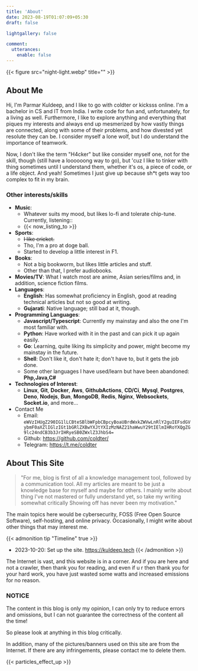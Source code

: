 ```yaml
---
title: 'About'
date: 2023-08-19T01:07:09+05:30
draft: false

lightgallery: false

comment:
  utterances:
    enable: false
---
```


{{< figure src="night-light.webp" title="" >}}

## About Me

Hi, I'm Parmar Kuldeep, and I like to go with coldter or kicksss online. I'm a bachelor in CS and IT from India. I write code for fun and, unfortunately, for a living as well. Furthermore, I like to explore anything and everything that piques my interests and always end up mesmerized by how vastly things are connected, along with some of their problems, and how divested yet resolute they can be. I consider myself a lone wolf, but I do understand the importance of teamwork.

Now, I don't like the term "H4cker" but like consider myself one, not for the skill, though (still have a loooooong way to go), but 'cuz I like to tinker with thing sometimes until I understand them, whether it's os, a piece of code, or a life object. And yeah! Sometimes I just give up because sh*t gets way too complex to fit in my brain.

### Other interests/skills

- **Music**:
  - Whatever suits my mood, but likes lo-fi and tolerate chip-tune. Currently, listening::
  - {{< now_listing_to >}}
- **Sports**:
  - ~~I like ~~cricket~~.~~
  - Tho, I'm a pro at doge ball.
  - Started to develop a little interest in F1.
- **Books**:
  - Not a big bookworm, but likes little articles and stuff.
  - Other than that, I prefer audiobooks.
- **Movies/TV**: What I watch most are anime, Asian series/films and, in addition, science fiction films.
- **Languages**:
  - **English**: Has somewhat proficiency in English, good at reading technical articles but not so good at writing.
  - **Gujarati**: Native language; still bad at it, though.
- **Programming Languages**:
  - **Javascript/Typescript**: Currently my mainstay and also the one I'm most familiar with.
  - **Python**: Have worked with it in the past and can pick it up again easily.
  - **Go**: Learning, quite liking its simplicity and power, might become my mainstay in the future.
  - **Shell**: Don't like it, don't hate it; don't have to,  but it gets the job done.
  - Some other languages I have used/learn but have been abandoned: **Php,Java,C#**
- **Technologies of Interest**:
  - **Linux**, **Git**, **Docker**, **Aws**, **GithubActions**, **CD/Ci**, **Mysql**, **Postgres**, **Deno**, **Nodejs**, **Bun**, **MongoDB**, **Redis**, **Nginx**, **Websockets**, **Socket.io**, and more...
- Contact Me
  - Email: `eWVzIHUgZ290IG1lLCBteSBlbWFpbCBpcyBoaUBrdWxkZWVwLnRlY2guIEFsdGVybmF0aXZlIGlzIGt1bGRlZXBwYXJtYXIzMzNAZ21haWwuY29tIElmIHRoYXQgZG9lc24ndCB3b3JrIHRyeSB0ZWxlZ3JhbS4=`
  - Github: <https://github.com/coldter/>
  - Telegram: <https://t.me/coldter>

## About This Site

>"For me, blog is first of all a knowledge management tool, followed by a communication tool. All my articles are meant to be just a knowledge base for myself and maybe for others. I mainly write about thing I've not mastered or fully understand yet, so take my writing somewhat critically Showing off has never been my motivation."

The main topics here would be cybersecurity, FOSS (Free Open Source Software), self-hosting, and online privacy. Occasionally, I might write about other things that may interest me.

{{< admonition tip "Timeline" true >}}

- 2023-10-20: Set up the site. <https://kuldeep.tech>
{{< /admonition >}}

The Internet is vast, and this website is in a corner. And if you are here and not a crawler, then thank you for reading, and even if u r then thank you for your hard work, you have just wasted some watts and increased emissions for no reason.

### NOTICE

The content in this blog is only my opinion, I can only try to reduce errors and omissions, but I can not guarantee the correctness of the content all the time!

So please look at anything in this blog critically.

In addition, many of the pictures/banners used on this site are from the Internet. If there are any infringements, please contact me to delete them.

{{< particles_effect_up >}}
